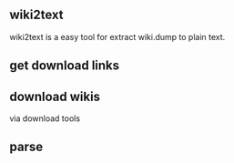 ## wiki2text

wiki2text is a easy tool for extract wiki.dump to plain text.

## get download links

## download wikis
via download tools

## parse

